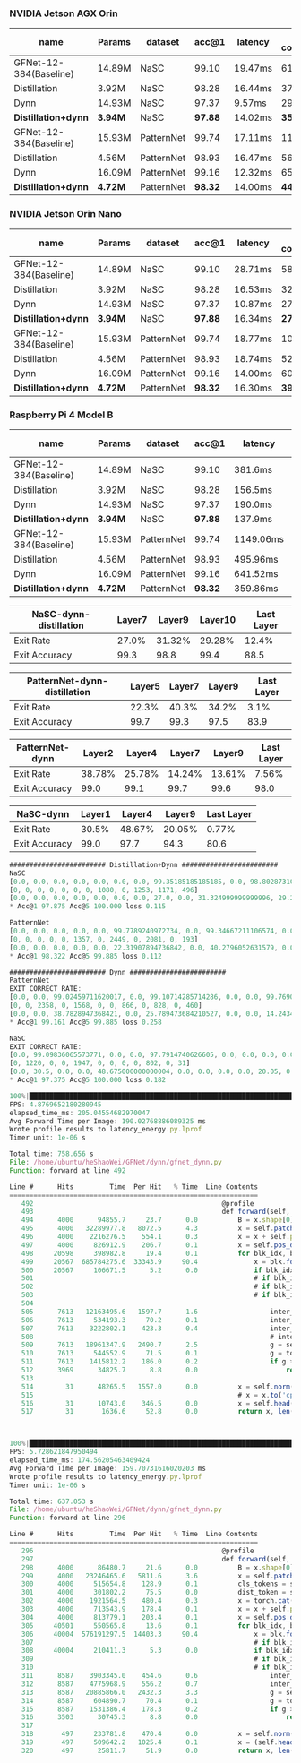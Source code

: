 ### NVIDIA Jetson AGX Orin
| name | Params | dataset | acc@1 | latency | energy consumption | improve |
| --- | --- | --- | --- | --- | --- | --- |
| GFNet-12-384(Baseline) | 14.89M | NaSC | 99.10 | 19.47ms | 61.34mJ | - |
| Distillation | 3.92M | NaSC | 98.28 | 16.44ms | 37.28mJ | 39.22% |
| Dynn | 14.93M | NaSC | 97.37 | 9.57ms | 29.67mJ | **51.63%** |
| **Distillation+dynn** | **3.94M** | NaSC | **97.88** | 14.02ms | **35.06mJ** | **42.84%** |
| GFNet-12-384(Baseline) | 15.93M | PatternNet | 99.74 | 17.11ms | 117.20mJ | - |
| Distillation | 4.56M | PatternNet | 98.93 | 16.47ms | 56.02mJ | 52.20% |
| Dynn | 16.09M | PatternNet | 99.16 | 12.32ms | 65.29mJ | 44.29% |
| **Distillation+dynn** | **4.72M** | PatternNet | **98.32** | 14.00ms | **44.79mJ** | **61.78%** |

### NVIDIA Jetson Orin Nano
| name | Params | dataset | acc@1 | latency | energy consumption | improve |
| --- | --- | --- | --- | --- | --- | --- |
| GFNet-12-384(Baseline) | 14.89M | NaSC | 99.10 | 28.71ms | 58.88mJ | - |
| Distillation | 3.92M | NaSC | 98.28 | 16.53ms | 32.63mJ | 44.58% |
| Dynn | 14.93M | NaSC | 97.37 | 10.87ms | 27.17mJ | **53.10%** |
| **Distillation+dynn** | **3.94M** | NaSC | **97.88** | 16.34ms | **27.77mJ** | **52.83%** |
| GFNet-12-384(Baseline) | 15.93M | PatternNet | 99.74 | 18.77ms | 107.01mJ | - |
| Distillation | 4.56M | PatternNet | 98.93 | 18.74ms | 52.49mJ | 50.94% |
| Dynn | 16.09M | PatternNet | 99.16 | 14.00ms | 60.2mJ | 43.74% |
| **Distillation+dynn** | **4.72M** | PatternNet | **98.32** | 16.30ms | **39.12mJ** | **63.44%** |

### Raspberry Pi 4 Model B
| name | Params | dataset | acc@1 | latency | energy consumption | improve |
| --- | --- | --- | --- | --- | --- | --- |
| GFNet-12-384(Baseline) | 14.89M | NaSC | 99.10 | 381.6ms | 412.12mJ | - |
| Distillation | 3.92M | NaSC | 98.28 | 156.5ms | 151.80mJ | 63.16% |
| Dynn | 14.93M | NaSC | 97.37 | 190.0ms | 199.5mJ | 51.59% |
| **Distillation+dynn** | **3.94M** | NaSC | **97.88** | 137.9ms | **133.76mJ** | **67.54%** |
| GFNet-12-384(Baseline) | 15.93M | PatternNet | 99.74 | 1149.06ms | 1378.87mJ | - |
| Distillation | 4.56M | PatternNet | 98.93 | 495.96ms | 500.91mJ | 63.67% |
| Dynn | 16.09M | PatternNet | 99.16 | 641.52ms | 706.69mJ | 48.75% |
| **Distillation+dynn** | **4.72M** | PatternNet | **98.32** | 359.86ms | **363.45mJ** | **73.64%** |

| **NaSC-dynn-distillation** | Layer7 | Layer9 | Layer10  | Last Layer  |
| --- | --- | --- | --- | --- |
| Exit Rate | 27.0% | 31.32% | 29.28% | 12.4% |
| Exit Accuracy | 99.3 | 98.8 | 99.4 | 88.5 |

| **PatternNet-dynn-distillation** | Layer5 | Layer7 | Layer9  | Last Layer  |
| --- | --- | --- | --- | --- |
| Exit Rate | 22.3% | 40.3% | 34.2% | 3.1% |
| Exit Accuracy | 99.7 | 99.3 | 97.5 | 83.9 |

| **PatternNet-dynn** | Layer2 | Layer4 | Layer7  | Layer9  | Last Layer  |
| --- | --- | --- | --- | --- | --- |
| Exit Rate | 38.78% | 25.78% | 14.24% | 13.61% | 7.56% |
| Exit Accuracy | 99.0 | 99.1 | 99.7 | 99.6 | 98.0 |

| **NaSC-dynn** | Layer1 | Layer4 | Layer9  | Last Layer  |
| --- | --- | --- | --- | --- |
| Exit Rate | 30.5% | 48.67% | 20.05% | 0.77% |
| Exit Accuracy | 99.0 | 97.7 | 94.3 | 80.6 |

```javascript
######################## Distillation+Dynn ########################
NaSC
[0.0, 0.0, 0.0, 0.0, 0.0, 0.0, 0.0, 99.35185185185185, 0.0, 98.80287310454908, 99.48761742100768, 88.50806451612904]
[0, 0, 0, 0, 0, 0, 0, 1080, 0, 1253, 1171, 496]
[0.0, 0.0, 0.0, 0.0, 0.0, 0.0, 0.0, 27.0, 0.0, 31.324999999999996, 29.275000000000002, 12.4]
* Acc@1 97.875 Acc@5 100.000 loss 0.115

PatternNet
[0.0, 0.0, 0.0, 0.0, 0.0, 99.7789240972734, 0.0, 99.34667211106574, 0.0, 97.50120134550697, 0.0, 83.93782383419689]
[0, 0, 0, 0, 0, 1357, 0, 2449, 0, 2081, 0, 193]
[0.0, 0.0, 0.0, 0.0, 0.0, 22.31907894736842, 0.0, 40.2796052631579, 0.0, 34.22697368421053, 0.0, 3.174342105263158]
* Acc@1 98.322 Acc@5 99.885 loss 0.112
```
```javascript
######################## Dynn ########################
PatternNet
EXIT CORRECT RATE:
[0.0, 0.0, 99.02459711620017, 0.0, 99.10714285714286, 0.0, 0.0, 99.76905311778292, 0.0, 99.63768115942028, 0.0, 98.04347826086956]
[0, 0, 2358, 0, 1568, 0, 0, 866, 0, 828, 0, 460]
[0.0, 0.0, 38.7828947368421, 0.0, 25.789473684210527, 0.0, 0.0, 14.24342105263158, 0.0, 13.618421052631579, 0.0, 7.565789473684211]
* Acc@1 99.161 Acc@5 99.885 loss 0.258

NaSC
EXIT CORRECT RATE:
[0.0, 99.09836065573771, 0.0, 0.0, 97.7914740626605, 0.0, 0.0, 0.0, 0.0, 94.38902743142144, 0.0, 80.64516129032258]
[0, 1220, 0, 0, 1947, 0, 0, 0, 0, 802, 0, 31]
[0.0, 30.5, 0.0, 0.0, 48.675000000000004, 0.0, 0.0, 0.0, 0.0, 20.05, 0.0, 0.775]
* Acc@1 97.375 Acc@5 100.000 loss 0.182
```
```javascript
100%|███████████████████████████████████████████████████████████████████████████████████████████████████████████████████████████████████████████████████████████████████████████████████| 4000/4000 [13:40<00:00,  4.88it/s]
FPS: 4.8769652180280945
elapsed_time_ms: 205.04554682970047
Avg Forward Time per Image: 190.02768886089325 ms
Wrote profile results to latency_energy.py.lprof
Timer unit: 1e-06 s

Total time: 758.656 s
File: /home/ubuntu/heShaoWei/GFNet/dynn/gfnet_dynn.py
Function: forward at line 492

Line #      Hits         Time  Per Hit   % Time  Line Contents
==============================================================
   492                                               @profile
   493                                               def forward(self, x):
   494      4000      94855.7     23.7      0.0          B = x.shape[0]
   495      4000   32289977.8   8072.5      4.3          x = self.patch_embed(x)
   496      4000    2216276.5    554.1      0.3          x = x + self.pos_embed
   497      4000     826912.9    206.7      0.1          x = self.pos_drop(x)
   498     20598     398982.8     19.4      0.1          for blk_idx, blk in enumerate(self.blocks):
   499     20567  685784275.6  33343.9     90.4              x = blk.forward(x)
   500     20567     106671.5      5.2      0.0              if blk_idx in [1, 4, 9]: #NaSC
   501                                                       # if blk_idx in [2, 4, 7,9]: #PatternNet
   502                                                       # if blk_idx in [7, 8, 9]: ##UCM CIFAR10
   503                                                       # if blk_idx in [4, 5, 7]:##NWPU
   504                                                     
   505      7613   12163495.6   1597.7      1.6                  inter_z = self.norm(x).mean(1)
   506      7613     534193.3     70.2      0.1                  inter_z = inter_z.to('cpu')
   507      7613    3222802.1    423.3      0.4                  inter_logit = self.intermediate_heads[blk_idx](inter_z)
   508                                                           # inter_logit = inter_logit.to('cpu')
   509      7613   18961347.9   2490.7      2.5                  g = self.gates[blk_idx](inter_logit)
   510      7613     544552.9     71.5      0.1                  g = torch.sigmoid(g)
   511      7613    1415812.2    186.0      0.2                  if g >= self.threshold:  # 用torch.jit.script时可以使用.item()
   512      3969      34825.7      8.8      0.0                      return inter_logit, blk_idx
   513                                           
   514        31      48265.5   1557.0      0.0          x = self.norm(x).mean(1)
   515                                                   # x = x.to('cpu')
   516        31      10743.0    346.5      0.0          x = self.head(x)
   517        31       1636.6     52.8      0.0          return x, len(self.blocks) - 1



100%|███████████████████████████████████████████████████████████████████████████████████████████████████████████████████████████████████████████████████████████████████████████████████| 4000/4000 [11:38<00:00,  5.73it/s]
FPS: 5.728621847950494
elapsed_time_ms: 174.56205463409424
Avg Forward Time per Image: 159.70731616020203 ms
Wrote profile results to latency_energy.py.lprof
Timer unit: 1e-06 s

Total time: 637.053 s
File: /home/ubuntu/heShaoWei/GFNet/dynn/gfnet_dynn.py
Function: forward at line 296

Line #      Hits         Time  Per Hit   % Time  Line Contents
==============================================================
   296                                               @profile
   297                                               def forward(self, x):
   298      4000      86480.7     21.6      0.0          B = x.shape[0]
   299      4000   23246465.6   5811.6      3.6          x = self.patch_embed(x)
   300      4000     515654.8    128.9      0.1          cls_tokens = self.cls_token.expand(B, -1, -1)
   301      4000     301802.2     75.5      0.0          dist_token = self.dist_token.expand(B, -1, -1)
   302      4000    1921564.5    480.4      0.3          x = torch.cat((cls_tokens, dist_token, x), dim=1)
   303      4000     713543.9    178.4      0.1          x = x + self.pos_embed
   304      4000     813779.1    203.4      0.1          x = self.pos_drop(x)
   305     40501     550565.8     13.6      0.1          for blk_idx, blk in enumerate(self.blocks):
   306     40004  576191297.5  14403.3     90.4              x = blk.forward(x)
   307                                                       # if blk_idx in [8, 9, 10]: 
   308     40004     210411.3      5.3      0.0              if blk_idx in [7, 10, 9]: ##NaSC
   309                                                       # if blk_idx in [ 9, 10]:##NWPU
   310                                                       # if blk_idx in [7, 5, 9]: ##PatternNet
   311      8587    3903345.0    454.6      0.6                  inter_z = self.norm(x)
   312      8587    4775968.9    556.2      0.7                  inter_logit = self.intermediate_heads[blk_idx](inter_z[:, 0])
   313      8587   20885866.0   2432.3      3.3                  g = self.gates[blk_idx](inter_logit)
   314      8587     604890.7     70.4      0.1                  g = torch.sigmoid(g)
   315      8587    1531386.4    178.3      0.2                  if g >= self.threshold:  # 用torch.jit.script时可以使用.item()
   316      3503      30745.3      8.8      0.0                      return inter_logit, blk_idx
   317                                           
   318       497     233781.8    470.4      0.0          x = self.norm(x)
   319       497     509642.2   1025.4      0.1          x = (self.head(x[:, 0]) + self.head_dist(x[:, 1])) / 2
   320       497      25811.7     51.9      0.0          return x, len(self.blocks) - 1
```
